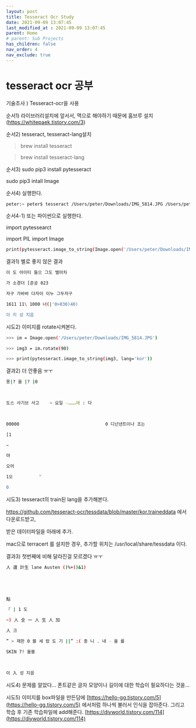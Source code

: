 ```yaml
---
layout: post
title: Tesseract Ocr Study
date: 2021-09-09 13:07:45
last_modified_at : 2021-09-09 13:07:45
parent: Home
# parent: Sub Projects
has_children: false
nav_order: 4
nav_exclude: true
---
```


# tesseract ocr 공부

기술조사 ) Tesseract-ocr을 사용

순서1) 라이브러리설치에 앞서서, 맥으로 해야하기 때문에 홈브루 설치(https://whitepaek.tistory.com/3)

순서2) tesseract, tesseract-lang설치

> brew install tesseract

> brew install tesseract-lang

순서3) sudo pip3 install pytesseract

sudo pip3 intall Image

순서4) 실행한다.

```bash
peter:~ peter$ tesseract /Users/peter/Downloads/IMG_5814.JPG /Users/peter/Downloads/aaa.txt -l kor
```

순서4-1) 또는 파이썬으로 실행한다.

import pytessearct

import PIL import Image

```bash
print(pytesseract.image_to_string(Image.open('/Users/peter/Downloads/IMG_5814.JPG'), lang='kor'))
```

결과1) 별로 좋지 않은 결과

```bash
이 도 아이티 들으 그도 밸아차

가 소경더 [준공 023

자구 가바바 다자이 이누 그두자구

1611 11\ 1000 너(|'0>030)40)

이 지 성 지음
```

시도2) 이미지를 rotate시켜본다.

```bash
>>> im = Image.open('/Users/peter/Downloads/IMG_5814.JPG')

>>> img3 = im.rotate(90)

>>> print(pytesseract.image_to_string(img3, lang='kor'))
```

결과2) 더 안좋음 ㅠㅜ

```bash
몽|? 을 |? |0

 

도스 사기브 사고    ~ 요일 -………애 : 다

 

00000                                 0 디넌낸트이나 조는

[1

~

야

오어

1오          "

0
```

시도3) tesseract의 train된 lang을 추가해본다.

https://github.com/tesseract-ocr/tessdata/blob/master/kor.traineddata 에서 다운로드받고,

받은 데이터파일을 아래에 추가.

mac으로 terracert 를 설치한 경우, 추가할 위치는 /usr/local/share/tessdata 이다.

결과3) 첫번째에 비해 달라진걸 모르겠다 ㅠㅜ

```bash
人 還 計生 lane Austen ()%+()&1)

 

 

點

『 | 1 도

~) 人 全 一 人 生 人 加

人 크

” > 재한 0 블 세 랐 도 기 ||” :( 총 니 . 내 - 올 를

SKIN 7! 올블

 

이 入 성 지음
```

시도4) 문제를 알았다... 폰트같은 글자 모양이나 길이에 대한 학습이 필요하다는 것을...

시도5) 이미지를 box파일을 만든담에 [https://hello-gg.tistory.com/5](https://hello-gg.tistory.com/5) 에서처럼 하나씩 불러서 인식을 잡아준다. 그리고 학습 후 기존 학습파일에 add해준다. [https://diyworld.tistory.com/114](https://diyworld.tistory.com/114)
